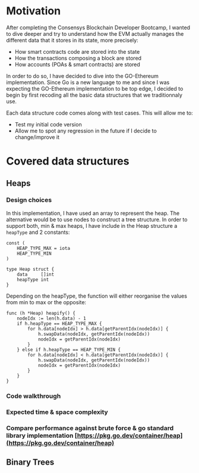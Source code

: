 # Motivation

After completing the Consensys Blockchain Developer Bootcamp, I wanted to dive deeper and try to understand how the EVM actually manages the different data that it stores in its state, more precisely:

- How smart contracts code are stored into the state
- How the transactions composing a block are stored
- How accounts (POAs & smart contracts) are stored

In order to do so, I have decided to dive into the GO-Ethereum implementation. Since Go is a new language to me and since I was expecting the GO-Ethereum implementation to be top edge, I decided to begin by first recoding all the basic data structures that we traditionnaly use.

Each data structure code comes along with test cases. This will allow me to:
- Test my initial code version 
- Allow me to spot any regression in the future if I decide to change/improve it

# Covered data structures

## Heaps

### Design choices

In this implementation, I have used an array to represent the heap. The alternative would be to use nodes to construct a tree structure.
In order to support both, min & max heaps, I have include in the Heap structure a `heapType` and 2 constants:

```
const (
	HEAP_TYPE_MAX = iota
	HEAP_TYPE_MIN
)

type Heap struct {
	data     []int
	heapType int
}
```

Depending on the heapType, the function will either reorganise the values from min to max or the opposite:

```
func (h *Heap) heapify() {
	nodeIdx := len(h.data) - 1
	if h.heapType == HEAP_TYPE_MAX {
		for h.data[nodeIdx] > h.data[getParentIdx(nodeIdx)] {
			h.swapData(nodeIdx, getParentIdx(nodeIdx))
			nodeIdx = getParentIdx(nodeIdx)
		}
	} else if h.heapType == HEAP_TYPE_MIN {
		for h.data[nodeIdx] < h.data[getParentIdx(nodeIdx)] {
			h.swapData(nodeIdx, getParentIdx(nodeIdx))
			nodeIdx = getParentIdx(nodeIdx)
		}
	}
}
```

### Code walkthrough

### Expected time & space complexity

### Compare performance against brute force & go standard library implementation [https://pkg.go.dev/container/heap](https://pkg.go.dev/container/heap)

## Binary Trees

